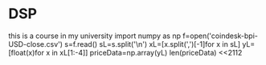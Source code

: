 # DSP
this is a course in my university
import numpy as np
f=open('coindesk-bpi-USD-close.csv')
s=f.read()
sL=s.split('\n')
xL=[x.split(',')[-1]for x in sL]
yL=[float(x)for x in xL[1:-4]]
priceData=np.array(yL)
len(priceData)
<<2112
